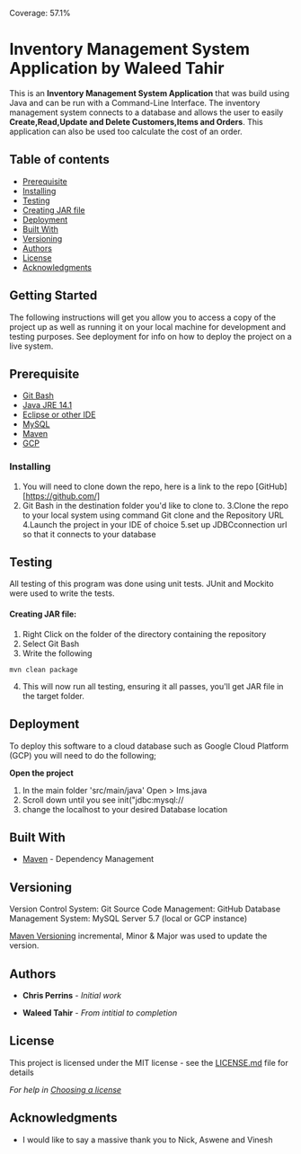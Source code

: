 Coverage: 57.1%


# Inventory Management System Application by Waleed Tahir


This is an  **Inventory Management System Application** that was build using Java and can be run with a Command-Line Interface. The inventory management system connects to a database and allows the user to easily **Create,Read,Update and Delete Customers,Items and Orders**. This application can also be used too calculate the cost of an order. 

## Table of contents
* [Prerequisite](#Prerequisite)
* [Installing](#Installing)
* [Testing](#Testing)
* [Creating JAR file](#Creating_JAR_file)
* [Deployment](#Deployment)
* [Built With](#Built_With)
* [Versioning](#Versioning)
* [Authors](#Authors)
* [License](#License)
* [Acknowledgments](#Acknowledgments)





## Getting Started

The following instructions will get you allow you to access a copy of the project up as well as running it on your local machine for development and testing purposes. See deployment for info on how to deploy the project on a live system.


## Prerequisite
* [Git Bash](https://git-scm.com/downloads)
* [Java JRE 14.1](https://www.eclipse.org/downloads/)
* [Eclipse or other IDE](https://www.eclipse.org/downloads/)
* [MySQL](https://www.mysql.com/downloads/)
* [Maven](http://maven.apache.org/download.cgi)
* [GCP](http://maven.apache.org/download.cgi)



### Installing

1. You will need to clone down the repo, here is a link to the repo [GitHub][https://github.com/]
2. Git Bash in the destination folder you'd like to clone to.
3.Clone the repo to your local system using command Git clone and the Repository URL
4.Launch the project in your IDE of choice 
5.set up JDBCconnection url so that it connects to your database

## Testing

All testing of this program was done using unit tests. 
JUnit and Mockito were used to write the tests.


#### Creating JAR file:

1. Right Click on the folder of the directory containing the repository
2. Select Git Bash
3. Write the following

```
mvn clean package
```

4. This will now run all testing, ensuring it all passes, you'll get JAR file in the target folder.

## Deployment

To deploy this software to a cloud database such as Google Cloud Platform (GCP) you will need to do the following;

**Open the project**

1. In the main folder 'src/main/java' Open > Ims.java
2. Scroll down until you see init("jdbc:mysql://
3. change the localhost to your desired Database location

## Built With

* [Maven](https://maven.apache.org/) - Dependency Management

## Versioning

Version Control System: Git
Source Code Management: GitHub
Database Management System: MySQL Server 5.7 (local or GCP instance)

[Maven Versioning](http://maven.apache.org/download.cgi)  incremental, Minor & Major was used to update the version.


## Authors

* **Chris Perrins** - *Initial work* 

* **Waleed Tahir** - *From intitial to completion* 

## License

This project is licensed under the MIT license - see the [LICENSE.md](LICENSE.md) file for details 

*For help in [Choosing a license](https://choosealicense.com/)*

## Acknowledgments

* I would like to say a massive thank you to Nick, Aswene and Vinesh 

